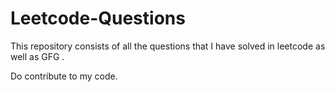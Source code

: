 # Leetcode-Questions
This repository consists of all the questions that I have  solved in leetcode as well as GFG . 
<br>
<p color="red">Do contribute to my code.</p>
